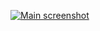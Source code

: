 [![Main screenshot](https://nhogs.github.io/popoto-examples/northwind/screens/main.png "Main screenshot")](https://nhogs.github.io/popoto-examples/northwind/index.html)